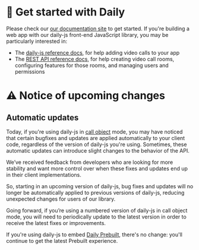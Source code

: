 # 🎥 Get started with Daily

Please check our [our documentation site](https://docs.daily.co/) to get started. If you're building a web app with our daily-js front-end JavaScript library, you may be particularly interested in:

- The [daily-js reference docs](https://docs.daily.co/reference#using-the-dailyco-front-end-library), for help adding video calls to your app
- The [REST API reference docs](https://docs.daily.co/reference), for help creating video call rooms, configuring features for those rooms, and managing users and permissions

# ⚠️ Notice of upcoming changes

## Automatic updates

Today, if you're using daily-js in [call object](https://docs.daily.co/guides/products/call-object) mode, you may have noticed that certain bugfixes and updates are applied automatically to your client code, regardless of the version of daily-js you're using. Sometimes, these automatic updates can introduce slight changes to the behavior of the API.

We’ve received feedback from developers who are looking for more stability and want more control over when these fixes and updates end up in their client implementations.

So, starting in an upcoming version of daily-js, bug fixes and updates will no longer be automatically applied to previous versions of daily-js, reducing unexpected changes for users of our library.

Going forward, if you’re using a numbered version of daily-js in call object mode, you will need to periodically update to the latest version in order to receive the latest fixes or improvements.

If you're using daily-js to embed [Daily Prebuilt](https://docs.daily.co/guides/products/prebuilt), there's no change: you'll continue to get the latest Prebuilt experience.

